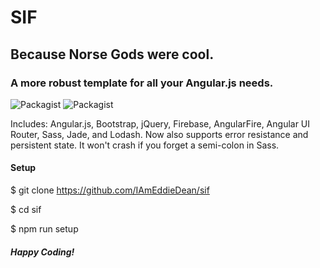 # SIF
## Because Norse Gods were cool.

### A more robust template for all your Angular.js needs.
![Packagist](https://img.shields.io/badge/Angular-1.4.1-red.svg?style=flat-square)
![Packagist](https://img.shields.io/badge/Bootstrap-3.3.5-blue.svg?style=flat-square)

Includes: Angular.js, Bootstrap, jQuery, Firebase, AngularFire, Angular UI Router, Sass, Jade, and Lodash.
Now also supports error resistance and persistent state. It won't crash if you forget a semi-colon in Sass.

#### Setup
$ git clone https://github.com/IAmEddieDean/sif

$ cd sif

$ npm run setup


##### Happy Coding!
